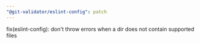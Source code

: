 ```yaml
---
"@git-validator/eslint-config": patch
---
```


fix(eslint-config): don't throw errors when a dir does not contain supported files
